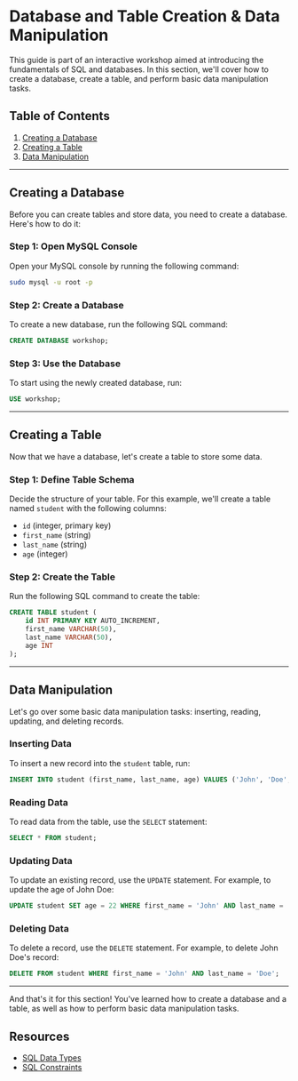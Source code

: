 # Database and Table Creation & Data Manipulation

This guide is part of an interactive workshop aimed at introducing the fundamentals of SQL and databases. In this section, we'll cover how to create a database, create a table, and perform basic data manipulation tasks.

## Table of Contents

1. [Creating a Database](#creating-a-database)
2. [Creating a Table](#creating-a-table)
3. [Data Manipulation](#data-manipulation)

---

## Creating a Database

Before you can create tables and store data, you need to create a database. Here's how to do it:

### Step 1: Open MySQL Console

Open your MySQL console by running the following command:

```bash
sudo mysql -u root -p
```

### Step 2: Create a Database

To create a new database, run the following SQL command:

```sql
CREATE DATABASE workshop;
```

### Step 3: Use the Database

To start using the newly created database, run:

```sql
USE workshop;
```

---

## Creating a Table

Now that we have a database, let's create a table to store some data.

### Step 1: Define Table Schema

Decide the structure of your table. For this example, we'll create a table named `student` with the following columns:

- `id` (integer, primary key)
- `first_name` (string)
- `last_name` (string)
- `age` (integer)

### Step 2: Create the Table

Run the following SQL command to create the table:

```sql
CREATE TABLE student (
    id INT PRIMARY KEY AUTO_INCREMENT,
    first_name VARCHAR(50),
    last_name VARCHAR(50),
    age INT
);
```

---

## Data Manipulation

Let's go over some basic data manipulation tasks: inserting, reading, updating, and deleting records.

### Inserting Data

To insert a new record into the `student` table, run:

```sql
INSERT INTO student (first_name, last_name, age) VALUES ('John', 'Doe', 21);
```

### Reading Data

To read data from the table, use the `SELECT` statement:

```sql
SELECT * FROM student;
```

### Updating Data

To update an existing record, use the `UPDATE` statement. For example, to update the age of John Doe:

```sql
UPDATE student SET age = 22 WHERE first_name = 'John' AND last_name = 'Doe';
```

### Deleting Data

To delete a record, use the `DELETE` statement. For example, to delete John Doe's record:

```sql
DELETE FROM student WHERE first_name = 'John' AND last_name = 'Doe';
```

---

And that's it for this section! You've learned how to create a database and a table, as well as how to perform basic data manipulation tasks.

## Resources

- [SQL Data Types](https://www.w3schools.com/sql/sql_datatypes.asp)
- [SQL Constraints](https://www.w3schools.com/sql/sql_constraints.asp)